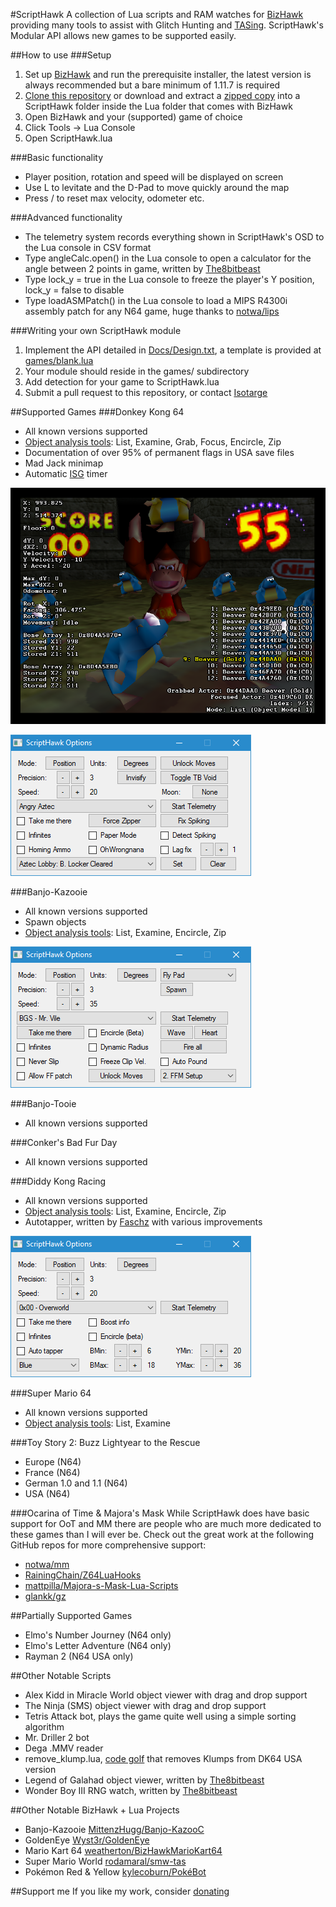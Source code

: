 #ScriptHawk
A collection of Lua scripts and RAM watches for [BizHawk](https://github.com/TASVideos/BizHawk) providing many tools to assist with Glitch Hunting and [TASing](http://tasvideos.org). ScriptHawk's Modular API allows new games to be supported easily.

##How to use
###Setup
1. Set up [BizHawk](https://github.com/TASVideos/BizHawk) and run the prerequisite installer, the latest version is always recommended but a bare minimum of 1.11.7 is required
2. [Clone this repository](https://help.github.com/articles/cloning-a-repository/) or download and extract a [zipped copy](https://github.com/Isotarge/ScriptHawk/archive/master.zip) into a ScriptHawk folder inside the Lua folder that comes with BizHawk
3. Open BizHawk and your (supported) game of choice
4. Click Tools -> Lua Console
5. Open ScriptHawk.lua

###Basic functionality
- Player position, rotation and speed will be displayed on screen
- Use L to levitate and the D-Pad to move quickly around the map
- Press / to reset max velocity, odometer etc.

###Advanced functionality
- The telemetry system records everything shown in ScriptHawk's OSD to the Lua console in CSV format
- Type angleCalc.open() in the Lua console to open a calculator for the angle between 2 points in game, written by [The8bitbeast](https://twitter.com/the8bitbeast)
- Type lock_y = true in the Lua console to freeze the player's Y position, lock_y = false to disable
- Type loadASMPatch() in the Lua console to load a MIPS R4300i assembly patch for any N64 game, huge thanks to [notwa/lips](https://github.com/notwa/lips)

###Writing your own ScriptHawk module
1. Implement the API detailed in [Docs/Design.txt](Docs/Design.txt), a template is provided at [games/blank.lua](games/blank.lua)
2. Your module should reside in the games/ subdirectory
3. Add detection for your game to ScriptHawk.lua
4. Submit a pull request to this repository, or contact [Isotarge](https://twitter.com/Isotarge)

##Supported Games
###Donkey Kong 64
- All known versions supported
- [Object analysis tools](Docs/Object%20Analysis%20Tools.txt): List, Examine, Grab, Focus, Encircle, Zip
- Documentation of over 95% of permanent flags in USA save files
- Mad Jack minimap
- Automatic [ISG](http://dk64.wikia.com/wiki/Intro_Story_Glitch) timer

![Donkey Kong 64 Support](Images/Promo/dk64.png)

![Donkey Kong 64 Support](Images/Promo/dk64_ui.png)

###Banjo-Kazooie
- All known versions supported
- Spawn objects
- [Object analysis tools](Docs/Object%20Analysis%20Tools.txt): List, Examine, Encircle, Zip

![Banjo-Kazooie Support](Images/Promo/bk_ui.png)

###Banjo-Tooie
- All known versions supported

###Conker's Bad Fur Day
- All known versions supported

###Diddy Kong Racing
- All known versions supported
- [Object analysis tools](Docs/Object%20Analysis%20Tools.txt): List, Examine, Encircle, Zip
- Autotapper, written by [Faschz](https://twitter.com/Faschz) with various improvements

![DKR Support](Images/Promo/dkr_ui.png)

###Super Mario 64
- All known versions supported
- [Object analysis tools](Docs/Object%20Analysis%20Tools.txt): List, Examine

###Toy Story 2: Buzz Lightyear to the Rescue
- Europe (N64)
- France (N64)
- German 1.0 and 1.1 (N64)
- USA (N64)

###Ocarina of Time & Majora's Mask
While ScriptHawk does have basic support for OoT and MM there are people who are much more dedicated to these games than I will ever be. Check out the great work at the following GitHub repos for more comprehensive support:
- [notwa/mm](https://github.com/notwa/mm/tree/master/Lua)
- [RainingChain/Z64LuaHooks](https://github.com/RainingChain/Z64LuaHooks)
- [mattpilla/Majora-s-Mask-Lua-Scripts](https://github.com/mattpilla/Majora-s-Mask-Lua-Scripts)
- [glankk/gz](https://github.com/glankk/gz)

##Partially Supported Games
- Elmo's Number Journey (N64 only)
- Elmo's Letter Adventure (N64 only)
- Rayman 2 (N64 USA only)

##Other Notable Scripts
- Alex Kidd in Miracle World object viewer with drag and drop support
- The Ninja (SMS) object viewer with drag and drop support
- Tetris Attack bot, plays the game quite well using a simple sorting algorithm
- Mr. Driller 2 bot
- Dega .MMV reader
- remove_klump.lua, [code golf](https://en.wikipedia.org/wiki/Code_golf) that removes Klumps from DK64 USA version
- Legend of Galahad object viewer, written by [The8bitbeast](https://twitter.com/the8bitbeast)
- Wonder Boy III RNG watch, written by [The8bitbeast](https://twitter.com/the8bitbeast)

##Other Notable BizHawk + Lua Projects
- Banjo-Kazooie [MittenzHugg/Banjo-KazooC](https://github.com/MittenzHugg/Banjo-KazooC)
- GoldenEye [Wyst3r/GoldenEye](https://bitbucket.org/Wyst3r/bizhawklua)
- Mario Kart 64 [weatherton/BizHawkMarioKart64](https://github.com/weatherton/BizHawkMarioKart64)
- Super Mario World [rodamaral/smw-tas](https://github.com/rodamaral/smw-tas)
- Pokémon Red & Yellow [kylecoburn/PokéBot](https://github.com/kylecoburn/PokeBot)

##Support me
If you like my work, consider [donating](https://streamtip.com/t/isotarge)